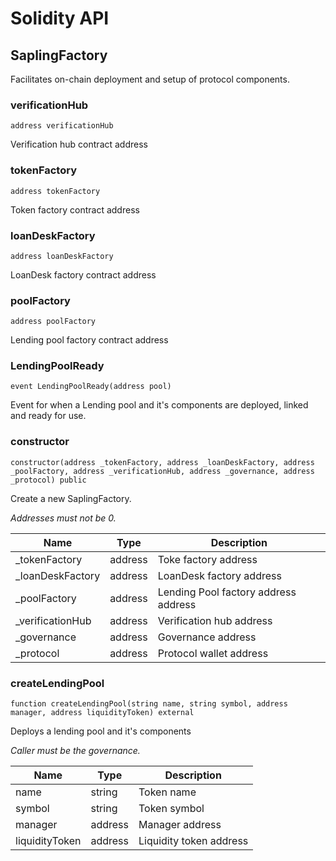 # Solidity API

## SaplingFactory

Facilitates on-chain deployment and setup of protocol components.

### verificationHub

```solidity
address verificationHub
```

Verification hub contract address

### tokenFactory

```solidity
address tokenFactory
```

Token factory contract address

### loanDeskFactory

```solidity
address loanDeskFactory
```

LoanDesk factory contract address

### poolFactory

```solidity
address poolFactory
```

Lending pool factory contract address

### LendingPoolReady

```solidity
event LendingPoolReady(address pool)
```

Event for when a Lending pool and it's components are deployed, linked and ready for use.

### constructor

```solidity
constructor(address _tokenFactory, address _loanDeskFactory, address _poolFactory, address _verificationHub, address _governance, address _protocol) public
```

Create a new SaplingFactory.

_Addresses must not be 0._

| Name | Type | Description |
| ---- | ---- | ----------- |
| _tokenFactory | address | Toke factory address |
| _loanDeskFactory | address | LoanDesk factory address |
| _poolFactory | address | Lending Pool factory address address |
| _verificationHub | address | Verification hub address |
| _governance | address | Governance address |
| _protocol | address | Protocol wallet address |

### createLendingPool

```solidity
function createLendingPool(string name, string symbol, address manager, address liquidityToken) external
```

Deploys a lending pool and it's components

_Caller must be the governance._

| Name | Type | Description |
| ---- | ---- | ----------- |
| name | string | Token name |
| symbol | string | Token symbol |
| manager | address | Manager address |
| liquidityToken | address | Liquidity token address |

